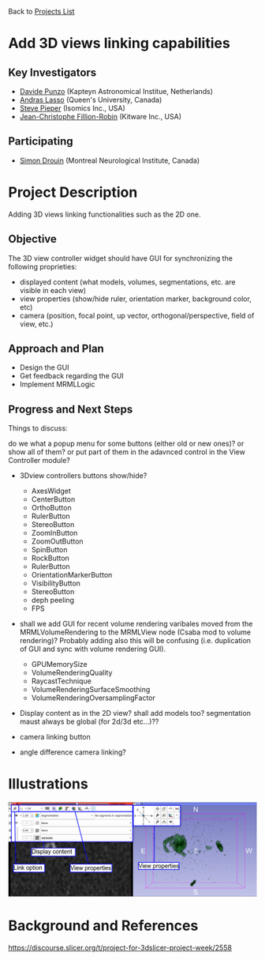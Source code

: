 Back to [Projects List](../../README.md#ProjectsList)

# Add 3D views linking capabilities

## Key Investigators

- [Davide Punzo](https://punzo.github.io/) (Kapteyn Astronomical Institue, Netherlands)
- [Andras Lasso](http://perk.cs.queensu.ca/users/lasso) (Queen's University, Canada)
- [Steve Pieper](https://lmi.med.harvard.edu/people/steve-pieper) (Isomics Inc., USA)
- [Jean-Christophe Fillion-Robin](https://www.kitware.com/jean-christophe-fillion-robin/) (Kitware Inc., USA)

## Participating
- [Simon Drouin](http://nist.mni.mcgill.ca/?page_id=369) (Montreal Neurological Institute, Canada)


# Project Description
Adding 3D views linking functionalities such as the 2D one.

## Objective
The 3D view controller widget should have GUI for synchronizing the following proprieties: 

* displayed content (what models, volumes, segmentations, etc. are visible in each view)
* view properties (show/hide ruler, orientation marker, background color, etc)
* camera (position, focal point, up vector, orthogonal/perspective, field of view, etc.)

## Approach and Plan

* Design the GUI
* Get feedback regarding the GUI
* Implement MRMLLogic

## Progress and Next Steps
Things to discuss:

do we what a popup menu for some buttons (either old or new ones)? or show all of them? or put part of them in the adavnced control in the View Controller module?

* 3Dview controllers buttons show/hide?
  * AxesWidget
  * CenterButton
  * OrthoButton
  * RulerButton
  * StereoButton
  * ZoomInButton
  * ZoomOutButton
  * SpinButton
  * RockButton
  * RulerButton
  * OrientationMarkerButton
  * VisibilityButton
  * StereoButton
  * deph peeling 
  * FPS

* shall we add GUI for recent volume rendering varibales moved from the MRMLVolumeRendering to the MRMLView node (Csaba mod to volume rendering)? Probably adding also this will be confusing (i.e. duplication of GUI and sync with volume rendering GUI).
  * GPUMemorySize
  * VolumeRenderingQuality
  * RaycastTechnique
  * VolumeRenderingSurfaceSmoothing
  * VolumeRenderingOversamplingFactor

* Display content as in the 2D view? shall add models too? segmentation maust always be global (for 2d/3d etc...)??

* camera linking button

* angle difference camera linking?

# Illustrations

<!--Add pictures and links to videos that demonstrate what has been accomplished.-->

![](https://raw.githubusercontent.com/Punzo/SlicerAstroWikiImages/master/3Dviewlinking.png)

# Background and References

<!--Use this space for information that may help people better understand your project, like links to papers, source code, or data.-->

https://discourse.slicer.org/t/project-for-3dslicer-project-week/2558
